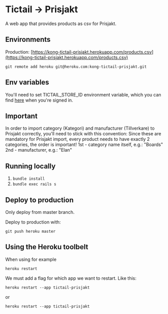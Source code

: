 # Tictail -> Prisjakt
A web app that provides products as csv for Prisjakt.

## Environments

Production:
[https://kong-tictail-prisjakt.herokuapp.com/products.csv](https://kong-tictail-prisjakt.herokuapp.com/products.csv)

	git remote add heroku git@heroku.com:kong-tictail-prisjakt.git

## Env variables
You'll need to set TICTAIL_STORE_ID environment variable, which you can find [here](https://tictail.com/developers/documentation/api-reference/) when you're signed in.

## Important
In order to import category (Kategori) and manufacturer (Tillverkare) to Prisjakt correctly, you'll need to stick with this convention:
Since these are mandatory for Prisjakt import, every product needs to have exactly 2 categories, the order is important!
1st - category name itself, e.g.: "Boards"
2nd - manufacturer, e.g.: "Elan"


## Running locally

1. ``bundle install``
2. ``bundle exec rails s``

## Deploy to production

Only deploy from master branch.

Deploy to production with:

	git push heroku master


## Using the Heroku toolbelt

When using for example

	heroku restart

We must add a flag for which app we want to restart. Like this:

	heroku restart --app tictail-prisjakt

or

	heroku restart --app tictail-prisjakt

